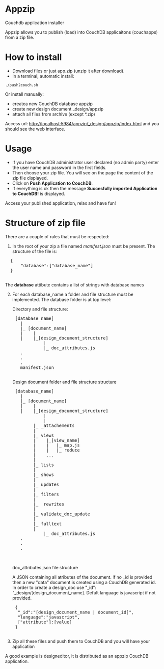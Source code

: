 Appzip
======

Couchdb application installer

Appzip allows you to publish (load) into CouchDB applicaitons (couchapps) from a zip file.


How to install
==============

* Download files or just app.zip (unzip it after download).
* In a terminal, automatic install:

<code>./push2couch.sh</code>

Or install manually:

* createa new CouchDB database appzip
* create new design document _design/appzip
* attach all files from archive (except *.zip)

Access url: [http://localhost:5984/appzip/_design/appzip/index.html](http://localhost:5984/appzip/_design/appzip/index.html) and you should see the web interface.

Usage
=====

- If you have CouchDB administrator user declared (no admin party) enter the user name and password in the first fields.
- Then choose your zip file. You will see on the page the content of the zip file displayed.
- Click on **Push Application to CouchDB**.
-  If everything is ok then the message **Succesfully imported Application to CouchDB!** is displayed.

Access your published application, relax and have fun!

Structure of zip file
=====================

There are a couple of rules that must be respected:

1. In the root of your zip a file named *manifest.json* must be present. The structure of the file is:
  <pre>
  {
	  "database":["database_name"]
  }
  </pre>
  
  The **database** attibute contains a list of strings with database names

2. For each database_name a folder and file structure must be implemented. The database folder is at top level:

	Directory and file structure:

	<pre>
	[database_name]
	  |
	  |_ [document_name]
	  |    |
	  |    |_[design_document_structure]
	           |
	           |_ doc_attributes.js
	  .
	  .
	  .
	  manifest.json
	</pre>


	Design document folder and file structure structure
	
	<pre>
	[database_name]
	  |
	  |_ [document_name]
	  |    |
	  |    |_[design_document_structure]
	           |
	           |
		   |_ _attachements
		   |
		   |_ views
		   |    |_[view_name]
		   |    |   |_ map.js
		   |	|   |_ reduce
		   |    ...
		   |
		   |_ lists
		   |
		   |_ shows
		   |
		   |_ updates
		   |
		   |_ filters
		   |
		   |_  rewrites
		   |
		   |_ validate_doc_update
		   |
		   |_ fulltext	        
		   |
	           |_ doc_attributes.js
	  .
	  .
	  .

	</pre>
	
	doc_attributes.json file structure

	A JSON containing all atributes of the document. If no _id is provided then a new "data" document is created using a CouchDB generated id. In order to create a design_doc use "_id": "_design/[design_document_name]. Defult language is javascript if not provided.
	
	<pre>
	{
	 "_id":"[design_document_name | document_id]",
	 "language":"javascript",
	 ["attribute"]:[value]
	}
	</pre>

3. Zip all these files and push them to CouchDB and you will have your application

A good example is designeditor, it is distributed as an appzip CouchDB application.

